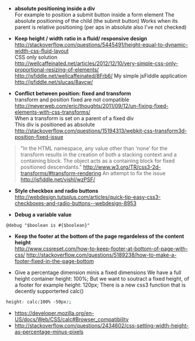 * **absolute positioning inside a div**   
For example to position a submit button inside a form element
The absolute positioning of the child (the submit button)
Works when its parent is relative positioning (per aps in absolute also I've not checked)

* **Keep height / width ratio in a fluid/ responsive design**   
http://stackoverflow.com/questions/5445491/height-equal-to-dynamic-width-css-fluid-layout   
CSS only solution   
http://wellcaffeinated.net/articles/2012/12/10/very-simple-css-only-proportional-resizing-of-elements/
http://jsfiddle.net/wellcaffeinated/8Frb6/
My simple jsFiddle application   
http://jsfiddle.net/slucas/8avcw/

* **Conflict between position: fixed and transform**     
transform and position fixed are not compatible    
http://meyerweb.com/eric/thoughts/2011/09/12/un-fixing-fixed-elements-with-css-transforms/    
When a transform is set on a parent of a fixed div     
This div is positioned as absolute      
http://stackoverflow.com/questions/15194313/webkit-css-transform3d-position-fixed-issue
> "In the HTML namespace, any value other than ‘none’ for the transform results in the creation of both a stacking context and a containing block. The object acts as a containing block for fixed positioned descendants." http://www.w3.org/TR/css3-2d-transforms/#transform-rendering
An attempt to fix the issue    
http://jsfiddle.net/vishl/wzPSF/

* **Style checkbox and radio buttons**    
http://webdesign.tutsplus.com/articles/quick-tip-easy-css3-checkboxes-and-radio-buttons--webdesign-8953

* **Debug a variable value**    
````
@debug "$boolean is #{$boolean}"
````

* **Keep the footer at the bottom of the page regardeless of the content height**    
http://www.cssreset.com/how-to-keep-footer-at-bottom-of-page-with-css/
http://stackoverflow.com/questions/5189238/how-to-make-a-footer-fixed-in-the-page-bottom

* Give a percentage dimension minis a fixed dimensions 
We have a full height container height: 100%; 
But we want to soutract a fixed height, of a footer for example height: 120px; 
There is a new css3 function that is decently supporterted calc()
```css
height: calc(100% -50px);
```
* https://developer.mozilla.org/en-US/docs/Web/CSS/calc#Browser_compatibility   
* http://stackoverflow.com/questions/2434602/css-setting-width-height-as-percentage-minus-pixels
 